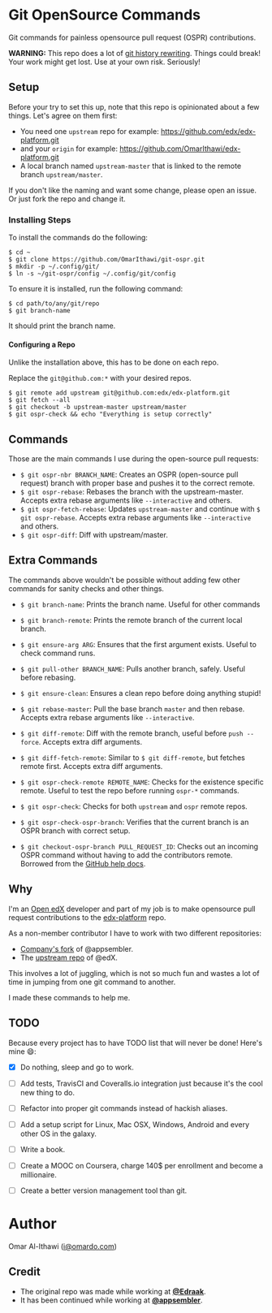 # Git OpenSource Commands
Git commands for painless opensource pull request (OSPR) contributions.

**WARNING:** This repo does a lot of
[git history rewriting](https://git-scm.com/book/en/v2/Git-Tools-Rewriting-History).
Things could break! Your work might get lost. Use at your own risk.
Seriously!

## Setup
Before your try to set this up, note that this repo is opinionated about a few
things. Let's agree on them first:

 - You need one `upstream` repo for example:
   https://github.com/edx/edx-platform.git
 - and your `origin` for example:
   https://github.com/OmarIthawi/edx-platform.git
 - A local branch named `upstream-master` that is linked to the remote
   branch `upstream/master`.

If you don't like the naming and want some change, please open an issue.
Or just fork the repo and change it.

### Installing Steps
To install the commands do the following:

```
$ cd ~
$ git clone https://github.com/OmarIthawi/git-ospr.git
$ mkdir -p ~/.config/git/
$ ln -s ~/git-ospr/config ~/.config/git/config
```

To ensure it is installed, run the following command:
```
$ cd path/to/any/git/repo
$ git branch-name
```

It should print the branch name.

#### Configuring a Repo
Unlike the installation above, this has to be done on each repo.

Replace the `git@github.com:*` with your desired repos.

```
$ git remote add upstream git@github.com:edx/edx-platform.git
$ git fetch --all
$ git checkout -b upstream-master upstream/master
$ git ospr-check && echo "Everything is setup correctly"
```

## Commands
Those are the main commands I use during the open-source pull requests:

 - `$ git ospr-nbr BRANCH_NAME`: Creates an OSPR (open-source
   pull request) branch with proper base and pushes it to the correct remote.
 - `$ git ospr-rebase`: Rebases the branch with the upstream-master. Accepts extra rebase arguments like `--interactive`
   and others.
 - `$ git ospr-fetch-rebase`: Updates `upstream-master` and continue with `$ git ospr-rebase`. Accepts extra rebase arguments like `--interactive`
   and others.
 - `$ git ospr-diff`: Diff with upstream/master.

## Extra Commands
The commands above wouldn't be possible without adding few other commands
for sanity checks and other things.

  - `$ git branch-name`: Prints the branch name. Useful for other commands

  - `$ git branch-remote`: Prints the remote branch of the current local branch.

  - `$ git ensure-arg ARG`: Ensures that the first argument exists.
    Useful to check command runs.

  - `$ git pull-other BRANCH_NAME`: Pulls another branch, safely.
    Useful before rebasing.

  - `$ git ensure-clean`: Ensures a clean repo before doing anything stupid!

  - `$ git rebase-master`: Pull the base branch `master` and then rebase.
    Accepts extra rebase arguments like `--interactive`.

  - `$ git diff-remote`: Diff with the remote branch, useful before
    `push --force`. Accepts extra diff arguments.

  - `$ git diff-fetch-remote`: Similar to `$ git diff-remote`,
     but fetches remote first. Accepts extra diff arguments.

  - `$ git ospr-check-remote REMOTE_NAME`: Checks for the existence specific
    remote. Useful to test the repo before running `ospr-*` commands.

  - `$ git ospr-check`: Checks for both `upstream` and `ospr` remote repos.

  - `$ git ospr-check-ospr-branch`: Verifies that the current branch is an
    OSPR branch with correct setup.

  - `$ git checkout-ospr-branch PULL_REQUEST_ID`: Checks out an incoming OSPR command without
    having to add the contributors remote. Borrowed from the [GitHub help docs](https://help.github.com/articles/checking-out-pull-requests-locally/).

## Why
I'm an [Open edX](https://github.com/edx/edx-platform) developer and part of my job 
is to make opensource pull request contributions to 
the [edx-platform](https://github.com/edx/edx-platform) repo.

As a non-member contributor I have to work with two different repositories:

 - [Company's fork](https://github.com/appsembler/edx-platform) of @appsembler.
 - The [upstream repo](https://github.com/edx/edx-platform) of @edX.

This involves a lot of juggling, which is not so much fun and wastes a
lot of time in jumping from one git command to another.

I made these commands to help me.

## TODO
Because every project has to have TODO list that will never be done! Here's
mine 😄:

 - [x] Do nothing, sleep and go to work.
 - [ ] Add tests, TravisCI and Coveralls.io integration just because it's
   the cool new thing to do.
 - [ ] Refactor into proper git commands instead of hackish aliases.
 - [ ] Add a setup script for Linux, Mac OSX, Windows, Android and every
   other OS in the galaxy.
 - [ ] Write a book.
 - [ ] Create a MOOC on Coursera, charge 140$ per enrollment and
   become a millionaire.
 - [ ] Create a better version management tool than git.


# Author
Omar Al-Ithawi (<i@omardo.com>)

## Credit
 - The original repo was made while working at [**@Edraak**](https://github.com/Edraak).
 - It has been continued while working at  [**@appsembler**](https://github.com/appsembler).
